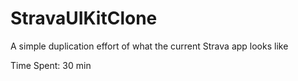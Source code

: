 # StravaUIKitClone
A simple duplication effort of what the current Strava app looks like

Time Spent: 30 min
